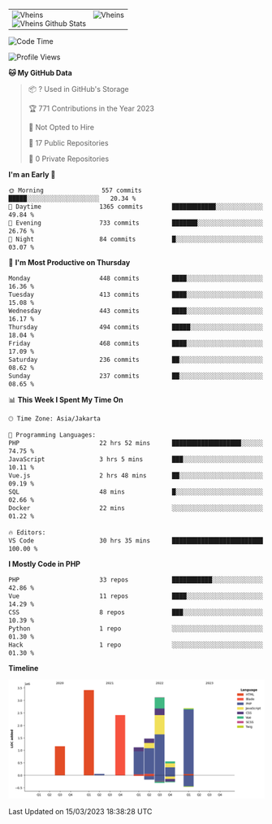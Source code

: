 <table>
  <tr>
    <td valign="top">
      <img src="https://github-readme-streak-stats.herokuapp.com/?user=Vheins&" alt="Vheins" /><br/>
      <img src="https://github-readme-stats.vercel.app/api?username=vheins&count_private=true&show_icons=true" alt="Vheins Github Stats">
    </td>
    <td valign="top">
      <img src="https://github-readme-stats.vercel.app/api/top-langs/?username=Vheins&count_private=true" alt="Vheins" /><br/>
    </td>
  </tr>
</table>

<!--START_SECTION:waka-->
![Code Time](http://img.shields.io/badge/Code%20Time-48%20hrs%2053%20mins-blue)

![Profile Views](http://img.shields.io/badge/Profile%20Views-37-blue)

**🐱 My GitHub Data** 

> 📦 ? Used in GitHub's Storage 
 > 
> 🏆 771 Contributions in the Year 2023
 > 
> 🚫 Not Opted to Hire
 > 
> 📜 17 Public Repositories 
 > 
> 🔑 0 Private Repositories 
 > 
**I'm an Early 🐤** 

```text
🌞 Morning                557 commits         █████░░░░░░░░░░░░░░░░░░░░   20.34 % 
🌆 Daytime                1365 commits        ████████████░░░░░░░░░░░░░   49.84 % 
🌃 Evening                733 commits         ███████░░░░░░░░░░░░░░░░░░   26.76 % 
🌙 Night                  84 commits          █░░░░░░░░░░░░░░░░░░░░░░░░   03.07 % 
```
📅 **I'm Most Productive on Thursday** 

```text
Monday                   448 commits         ████░░░░░░░░░░░░░░░░░░░░░   16.36 % 
Tuesday                  413 commits         ████░░░░░░░░░░░░░░░░░░░░░   15.08 % 
Wednesday                443 commits         ████░░░░░░░░░░░░░░░░░░░░░   16.17 % 
Thursday                 494 commits         █████░░░░░░░░░░░░░░░░░░░░   18.04 % 
Friday                   468 commits         ████░░░░░░░░░░░░░░░░░░░░░   17.09 % 
Saturday                 236 commits         ██░░░░░░░░░░░░░░░░░░░░░░░   08.62 % 
Sunday                   237 commits         ██░░░░░░░░░░░░░░░░░░░░░░░   08.65 % 
```


📊 **This Week I Spent My Time On** 

```text
🕑︎ Time Zone: Asia/Jakarta

💬 Programming Languages: 
PHP                      22 hrs 52 mins      ███████████████████░░░░░░   74.75 % 
JavaScript               3 hrs 5 mins        ███░░░░░░░░░░░░░░░░░░░░░░   10.11 % 
Vue.js                   2 hrs 48 mins       ██░░░░░░░░░░░░░░░░░░░░░░░   09.19 % 
SQL                      48 mins             █░░░░░░░░░░░░░░░░░░░░░░░░   02.66 % 
Docker                   22 mins             ░░░░░░░░░░░░░░░░░░░░░░░░░   01.22 % 

🔥 Editors: 
VS Code                  30 hrs 35 mins      █████████████████████████   100.00 % 
```

**I Mostly Code in PHP** 

```text
PHP                      33 repos            ███████████░░░░░░░░░░░░░░   42.86 % 
Vue                      11 repos            ████░░░░░░░░░░░░░░░░░░░░░   14.29 % 
CSS                      8 repos             ███░░░░░░░░░░░░░░░░░░░░░░   10.39 % 
Python                   1 repo              ░░░░░░░░░░░░░░░░░░░░░░░░░   01.30 % 
Hack                     1 repo              ░░░░░░░░░░░░░░░░░░░░░░░░░   01.30 % 
```



**Timeline**

![Lines of Code chart](https://raw.githubusercontent.com/vheins/vheins/main/assets/bar_graph.png)


 Last Updated on 15/03/2023 18:38:28 UTC
<!--END_SECTION:waka-->
